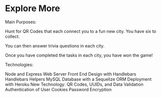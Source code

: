 # Explore More

Main Purposes:

Hunt for QR Codes that each connect you to a fun new city. You have six to collect.

You can then answer trivia questions in each city.

Once you have completed the tasks in each city, you have won the game!


Technologies:

Node and Express Web Server
Front End Design with Handlebars 
Handlebars Helpers
MySQL Database with a Sequelize ORM
Deployment with Heroku
New Technology: QR Codes, UUIDs, and Data Validation
Authentication of User Cookies
Password Encryption 
